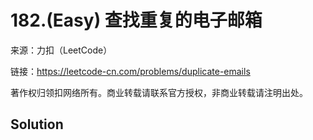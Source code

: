 # 182.(Easy) 查找重复的电子邮箱



来源：力扣（LeetCode）

链接：https://leetcode-cn.com/problems/duplicate-emails 

著作权归领扣网络所有。商业转载请联系官方授权，非商业转载请注明出处。



## Solution 



```sql



```
    